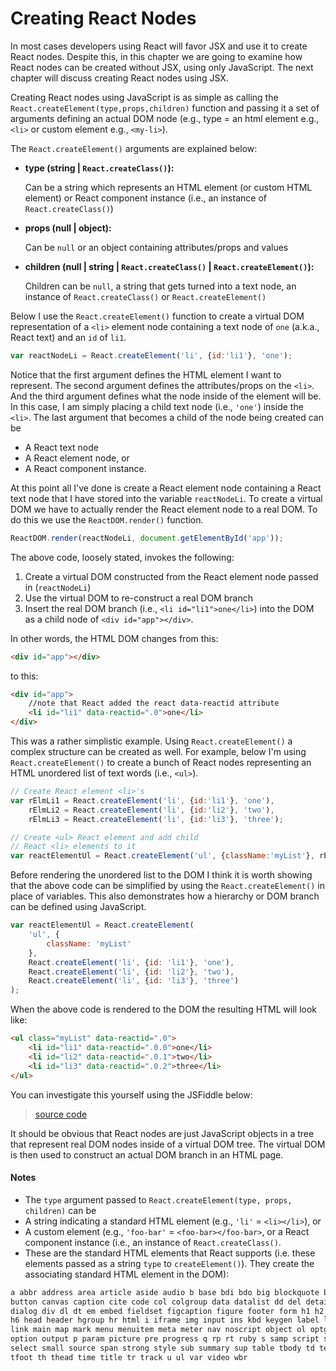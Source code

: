 # Creating React Nodes

In most cases developers using React will favor JSX and use it to create React nodes. Despite this, in this chapter we are going to examine how React nodes can be created without JSX, using only JavaScript. The next chapter will discuss creating React nodes using JSX.

Creating React nodes using JavaScript is as simple as calling the `React.createElement(type,props,children)` function and passing it a set of arguments defining an actual DOM node (e.g., type = an html element e.g., `<li>` or custom element e.g., `<my-li>`).

The `React.createElement()` arguments are explained below:

* <strong>type (string | `React.createClass()`):</strong>

  Can be a string which represents an HTML element (or custom HTML element) or React component instance (i.e., an instance of `React.createClass()`)

* <strong>props (null | object):</strong>

  Can be `null` or an object containing attributes/props and values

* <strong>children (null | string | `React.createClass()` | `React.createElement()`):</strong>

  Children can be `null`, a string that gets turned into a text node, an instance of `React.createClass()` or `React.createElement()`

Below I use the `React.createElement()` function to create a virtual DOM representation of a `<li>` element node containing a text node of `one` (a.k.a., React text) and an `id` of `li1`.

```js
var reactNodeLi = React.createElement('li', {id:'li1'}, 'one');
```

Notice that the first argument defines the HTML element I want to represent. The second argument defines the attributes/props on the `<li>`.  And the third argument defines what the node inside of the element will be. In this case, I am simply placing a child text node (i.e., `'one'`) inside the `<li>`. The last argument that becomes a child of the node being created can be 

* A React text node
* A React element node, or 
* A React component instance.

At this point all I've done is create a React element node containing a React text node that I have stored into the variable `reactNodeLi`. To create a virtual DOM we have to actually render the React element node to a real DOM. To do this we use the `ReactDOM.render()` function.

```js
ReactDOM.render(reactNodeLi, document.getElementById('app'));
```

The above code, loosely stated, invokes the following:

1. Create a virtual DOM constructed from the React element node passed in (`reactNodeLi`)
2. Use the virtual DOM to re-construct a real DOM branch
3. Insert the real DOM branch (i.e., `<li id="li1">one</li>`) into the DOM as a child node of `<div id="app"></div>`.  

In other words, the HTML DOM changes from this:

```html
<div id="app"></div>
```

to this:

```html
<div id="app">
    //note that React added the react data-reactid attribute
    <li id="li1" data-reactid=".0">one</li>
</div>
```

This was a rather simplistic example. Using `React.createElement()` a complex structure can be created as well. For example, below I'm using `React.createElement()` to create a bunch of React nodes representing an HTML unordered list of text words (i.e., `<ul>`).

```js
// Create React element <li>'s
var rElmLi1 = React.createElement('li', {id:'li1'}, 'one'),
    rElmLi2 = React.createElement('li', {id:'li2'}, 'two'),
    rElmLi3 = React.createElement('li', {id:'li3'}, 'three');

// Create <ul> React element and add child
// React <li> elements to it
var reactElementUl = React.createElement('ul', {className:'myList'}, rElmLi1, rElmLi2, rElmLi3);
```

Before rendering the unordered list to the DOM I think it is worth showing that the above code can be simplified by using the `React.createElement()` in place of variables. This also demonstrates how a hierarchy or DOM branch can be defined using JavaScript.

```js
var reactElementUl = React.createElement(
    'ul', {
        className: 'myList'
    },
    React.createElement('li', {id: 'li1'}, 'one'),
    React.createElement('li', {id: 'li2'}, 'two'),
    React.createElement('li', {id: 'li3'}, 'three')
);
```

When the above code is rendered to the DOM the resulting HTML will look like:

```html
<ul class="myList" data-reactid=".0">
    <li id="li1" data-reactid=".0.0">one</li>
    <li id="li2" data-reactid=".0.1">two</li>
    <li id="li3" data-reactid=".0.2">three</li>
</ul>
```

You can investigate this yourself using the JSFiddle below:

> [source code](https://jsfiddle.net/bLy9Lu47/#tabs=js,result,html,resources)

It should be obvious that React nodes are just JavaScript objects in a tree that represent real DOM nodes inside of a virtual DOM tree. The virtual DOM is then used to construct an actual DOM branch in an HTML page.

#### Notes

* The `type` argument passed to `React.createElement(type, props, children)` can be 
 * A string indicating a standard HTML element (e.g., `'li'` = `<li></li>`), or 
 * A custom element (e.g., `'foo-bar'` = `<foo-bar></foo-bar>`, or a React component instance (i.e., an instance of `React.createClass()`.
* These are the standard HTML elements that React supports (i.e. these elements passed as a string `type` to `createElement()`). They create the associating standard HTML element in the DOM):

```html
a abbr address area article aside audio b base bdi bdo big blockquote body br
button canvas caption cite code col colgroup data datalist dd del details dfn
dialog div dl dt em embed fieldset figcaption figure footer form h1 h2 h3 h4 h5
h6 head header hgroup hr html i iframe img input ins kbd keygen label legend li
link main map mark menu menuitem meta meter nav noscript object ol optgroup
option output p param picture pre progress q rp rt ruby s samp script section
select small source span strong style sub summary sup table tbody td textarea
tfoot th thead time title tr track u ul var video wbr
```
